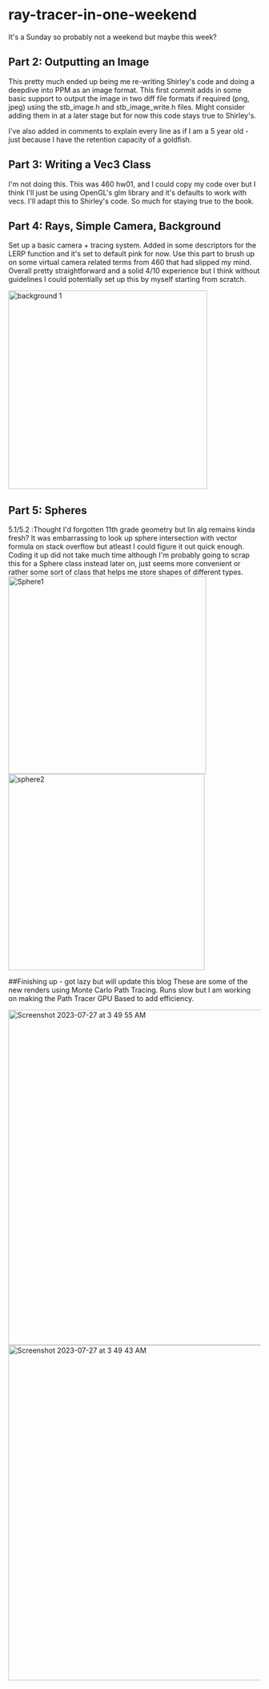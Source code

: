 # ray-tracer-in-one-weekend
It's a Sunday so probably not a weekend but maybe this week?

## Part 2: Outputting an Image
This pretty much ended up being me re-writing Shirley's code and doing a deepdive into PPM as an image format. This first commit adds in some basic support to output the image in two diff file formats if required (png, jpeg) using the stb_image.h and stb_image_write.h files. Might consider adding them in at a later stage but for now this code stays true to Shirley's. 

I've also added in comments to explain every line as if I am a 5 year old - just because I have the retention capacity of a goldfish. 


## Part 3: Writing a Vec3 Class
I'm not doing this. This was 460 hw01, and I could copy my code over but I think I'll just be using OpenGL's glm library and it's defaults to work with vecs. I'll adapt this to Shirley's code. So much for staying true to the book. 


## Part 4: Rays, Simple Camera, Background
Set up a basic camera + tracing system. Added in some descriptors for the LERP function and it's set to default pink for now. Use this part to brush up on some virtual camera related terms from 460 that had slipped my mind. Overall pretty straightforward and a solid 4/10 experience but I think without guidelines I could potentially set up this by myself starting from scratch.

<img width="397" alt="background 1" src="https://github.com/inshalak/ray-tracer-in-one-weekend/assets/104465349/ba0b8c53-0efd-46f1-b7e3-f73961ebb5ee">


## Part 5: Spheres
5.1/5.2 :Thought I'd forgotten 11th grade geometry but lin alg remains kinda fresh? It was embarrassing to look up sphere intersection with vector formula on stack overflow but atleast I could figure it out quick enough. Coding it up did not take much time although I'm probably going to scrap this for a Sphere class instead later on, just seems more convenient or rather some sort of class that helps me store shapes of different types. 
<img width="395" alt="Sphere1" src="https://github.com/inshalak/ray-tracer-in-one-weekend/assets/104465349/10947410-eb0d-4c05-bd38-4bb8fa70e709">
<img width="392" alt="sphere2" src="https://github.com/inshalak/ray-tracer-in-one-weekend/assets/104465349/64c7f4cd-2d54-497d-89ab-1e3282390ec9">


##Finishing up - got lazy but will update this blog
These are some of the new renders using Monte Carlo Path Tracing. Runs slow but I am working on making the Path Tracer GPU Based to add efficiency. 


<img width="670" alt="Screenshot 2023-07-27 at 3 49 55 AM" src="https://github.com/inshalak/ray-tracer-in-one-weekend/assets/104465349/41260520-dcea-4e5a-8924-819bb0c4b916">
<img width="670" alt="Screenshot 2023-07-27 at 3 49 43 AM" src="https://github.com/inshalak/ray-tracer-in-one-weekend/assets/104465349/38460388-0cf3-4072-ba02-957674a823fb">








